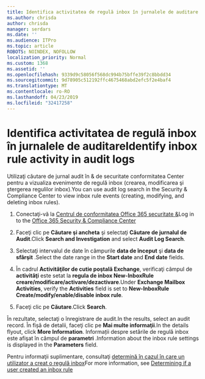 ```yaml
---
title: Identifica activitatea de regulă inbox în jurnalele de auditare
ms.author: chrisda
author: chrisda
manager: serdars
ms.date: ''
ms.audience: ITPro
ms.topic: article
ROBOTS: NOINDEX, NOFOLLOW
localization_priority: Normal
ms.custom: 1368
ms.assetid: ''
ms.openlocfilehash: 9339d9c58056f568dc994b75bffe39f2c8bbdd34
ms.sourcegitcommit: 9d78905c512192ffc4675468abd2efc5f2e4baf4
ms.translationtype: MT
ms.contentlocale: ro-RO
ms.lasthandoff: 04/23/2019
ms.locfileid: "32417258"
---
```

# <a name="identify-inbox-rule-activity-in-audit-logs"></a><span data-ttu-id="b1aec-102">Identifica activitatea de regulă inbox în jurnalele de auditare</span><span class="sxs-lookup"><span data-stu-id="b1aec-102">Identify inbox rule activity in audit logs</span></span>

<span data-ttu-id="b1aec-103">Utilizaţi căutare de jurnal audit în & de securitate conformitatea Center pentru a vizualiza evenimente de regulă inbox (crearea, modificarea şi ştergerea regulilor inbox).</span><span class="sxs-lookup"><span data-stu-id="b1aec-103">You can use audit log search in the Security & Compliance Center to view inbox rule events (creating, modifying, and deleting inbox rules).</span></span>

1. <span data-ttu-id="b1aec-104">Conectaţi-vă la [Centrul de conformitatea Office 365 securitate &](https://protection.office.com/)</span><span class="sxs-lookup"><span data-stu-id="b1aec-104">Log in to the [Office 365 Security & Compliance Center](https://protection.office.com/)</span></span>

2. <span data-ttu-id="b1aec-105">Faceţi clic pe **Căutare şi ancheta** şi selectaţi **Căutare de jurnalul de Audit**.</span><span class="sxs-lookup"><span data-stu-id="b1aec-105">Click **Search and Investigation** and select **Audit Log Search**.</span></span>

3. <span data-ttu-id="b1aec-106">Selectaţi intervalul de date în câmpurile **data de început** şi **data de sfârşit** .</span><span class="sxs-lookup"><span data-stu-id="b1aec-106">Select the date range in the **Start date** and **End date** fields.</span></span>

4. <span data-ttu-id="b1aec-107">În cadrul **Activităţilor de cutie poştală Exchange**, verificaţi câmpul de **activităţi** este setat la **regula de inbox New-InboxRule creare/modificare/activare/dezactivare**.</span><span class="sxs-lookup"><span data-stu-id="b1aec-107">Under **Exchange Mailbox Activities**, verify the **Activities** field is set to **New-InboxRule Create/modify/enable/disable inbox rule**.</span></span>

5. <span data-ttu-id="b1aec-108">Faceţi clic pe **Căutare**.</span><span class="sxs-lookup"><span data-stu-id="b1aec-108">Click **Search**.</span></span>

<span data-ttu-id="b1aec-109">În rezultate, selectaţi o înregistrare de audit.</span><span class="sxs-lookup"><span data-stu-id="b1aec-109">In the results, select an audit record.</span></span> <span data-ttu-id="b1aec-110">În fișă de detalii, faceţi clic pe **Mai multe informaţii**.</span><span class="sxs-lookup"><span data-stu-id="b1aec-110">In the details flyout, click **More Information**.</span></span> <span data-ttu-id="b1aec-111">Informații despre setările de regulă inbox este afişat în câmpul de **parametri** .</span><span class="sxs-lookup"><span data-stu-id="b1aec-111">Information about the inbox rule settings is displayed in the **Parameters** field.</span></span>

<span data-ttu-id="b1aec-112">Pentru informaţii suplimentare, consultaţi [determină în cazul în care un utilizator a creat o regulă inbox](https://docs.microsoft.com//office365/securitycompliance/auditing-troubleshooting-scenarios#determining-if-a-user-created-an-inbox-rule)</span><span class="sxs-lookup"><span data-stu-id="b1aec-112">For more information, see [Determining if a user created an inbox rule](https://docs.microsoft.com//office365/securitycompliance/auditing-troubleshooting-scenarios#determining-if-a-user-created-an-inbox-rule)</span></span>
